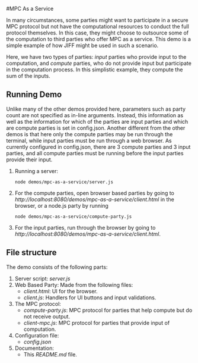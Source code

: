 #MPC As a Service

In many circumstances, some parties might want to participate in a secure MPC protocol but not have the computational 
resources to conduct the full protocol themselves. In this case, they might choose to outsource some of the computation 
to third parties who offer MPC as a service. This demo is a simple example of how JIFF might be used in such a scenario.

Here, we have two types of parties: *input* parties who provide input to the computation, and *compute* parties, who do
not provide input but participate in the computation process. In this simplistic example, they compute the sum of the
inputs. 

## Running Demo
Unlike many of the other demos provided here, parameters such as party count are not specified as in-line arguments.
Instead, this information as well as the information for which of the parties are input parties and which are compute 
parties is set in config.json. Another different from the other demos is that here only the compute parties may be run
through the terminal, while input parties must be run through a web browser. As currently configured in config.json,
there are 3 compute parties and 3 input parties, and all compute parties must be running before the input parties
provide their input. 

1. Running a server:
    ```shell
    node demos/mpc-as-a-service/server.js
    ```

2. For the compute parties, open browser based parties by going to *http://localhost:8080/demos/mpc-as-a-service/client.html* in the 
browser, or a node.js party by running 
    ```shell
    node demos/mpc-as-a-service/compute-party.js

3. For the input parties, run through the browser by going to *http://localhost:8080/demos/mpc-as-a-service/client.html*.

## File structure
The demo consists of the following parts:
1. Server script: *server.js*
2. Web Based Party: Made from the following files:
    * *client.html*: UI for the browser.
    * *client.js*: Handlers for UI buttons and input validations.
3. The MPC protocol:
    * *compute-party.js*: MPC protocol for parties that help compute but do not receive output.
    * *client-mpc.js*: MPC protocol for parties that provide input of computation.
4. Configuration file:
    * *config.json* 
5. Documentation:
    * This *README.md* file.

